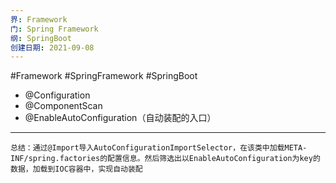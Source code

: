 ```yaml
---
界: Framework
门: Spring Framework
纲: SpringBoot
创建日期: 2021-09-08
---
```

 #Framework #SpringFramework #SpringBoot

-   @Configuration
-   @ComponentScan
-   @EnableAutoConfiguration（自动装配的入口）


---


	总结：通过@Import导入AutoConfigurationImportSelector，在该类中加载META-INF/spring.factories的配置信息。然后筛选出以EnableAutoConfiguration为key的数据，加载到IOC容器中，实现自动装配